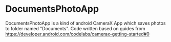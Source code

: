 # DocumentsPhotoApp
DocumentsPhotoApp is a kind of android CameraX App which saves photos to folder named "Documents".  Code written based on guides from https://developer.android.com/codelabs/camerax-getting-started#0
